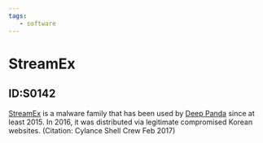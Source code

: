 ```yaml
---
tags:
   - software
---
```

# StreamEx
## ID:S0142
[StreamEx](software/S0142) is a malware family that has been used by [Deep Panda](groups/G0009) since at least 2015. In 2016, it was distributed via legitimate compromised Korean websites. (Citation: Cylance Shell Crew Feb 2017)

